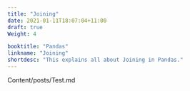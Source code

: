 ```yaml
---
title: "Joining"
date: 2021-01-11T18:07:04+11:00
draft: true
Weight: 4

booktitle: "Pandas"
linkname: "Joining"
shortdesc: "This explains all about Joining in Pandas."
---
```


Content/posts/Test.md